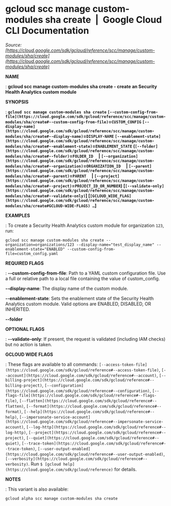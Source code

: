 # gcloud scc manage custom-modules sha create  |  Google Cloud CLI Documentation

*Source: [https://cloud.google.com/sdk/gcloud/reference/scc/manage/custom-modules/sha/create](https://cloud.google.com/sdk/gcloud/reference/scc/manage/custom-modules/sha/create)*

**NAME**

: **gcloud scc manage custom-modules sha create - create an Security Health Analytics custom module**

**SYNOPSIS**

: **`gcloud scc manage custom-modules sha create` `[--custom-config-from-file](https://cloud.google.com/sdk/gcloud/reference/scc/manage/custom-modules/sha/create#--custom-config-from-file)`=`CUSTOM_CONFIG` `[--display-name](https://cloud.google.com/sdk/gcloud/reference/scc/manage/custom-modules/sha/create#--display-name)`=`DISPLAY-NAME` `[--enablement-state](https://cloud.google.com/sdk/gcloud/reference/scc/manage/custom-modules/sha/create#--enablement-state)`=`ENABLEMENT_STATE` (`[--folder](https://cloud.google.com/sdk/gcloud/reference/scc/manage/custom-modules/sha/create#--folder)`=`FOLDER_ID`     | `[--organization](https://cloud.google.com/sdk/gcloud/reference/scc/manage/custom-modules/sha/create#--organization)`=`ORGANIZATION_ID`     | `[--parent](https://cloud.google.com/sdk/gcloud/reference/scc/manage/custom-modules/sha/create#--parent)`=`PARENT`     | `[--project](https://cloud.google.com/sdk/gcloud/reference/scc/manage/custom-modules/sha/create#--project)`=`PROJECT_ID_OR_NUMBER`) [`[--validate-only](https://cloud.google.com/sdk/gcloud/reference/scc/manage/custom-modules/sha/create#--validate-only)`] [`[GCLOUD_WIDE_FLAG](https://cloud.google.com/sdk/gcloud/reference/scc/manage/custom-modules/sha/create#GCLOUD-WIDE-FLAGS) …`]**

**EXAMPLES**

: To create a Security Health Analytics custom module for organization
`123`, run:

```
gcloud scc manage custom-modules sha create --organization=organizations/123 --display-name="test_display_name" --enablement-state="ENABLED" --custom-config-from-file=custom_config.yaml
```

**REQUIRED FLAGS**

: **--custom-config-from-file**:
Path to a YAML custom configuration file. Use a full or relative path to a local
file containing the value of custom_config.

**--display-name**:
The display name of the custom module.

**--enablement-state**:
Sets the enablement state of the Security Health Analytics custom module. Valid
options are ENABLED, DISABLED, OR INHERITED.

**--folder**

**OPTIONAL FLAGS**

: **--validate-only**:
If present, the request is validated (including IAM checks) but no action is
taken.

**GCLOUD WIDE FLAGS**

: These flags are available to all commands: `[--access-token-file](https://cloud.google.com/sdk/gcloud/reference#--access-token-file)`,
`[--account](https://cloud.google.com/sdk/gcloud/reference#--account)`, `[--billing-project](https://cloud.google.com/sdk/gcloud/reference#--billing-project)`,
`[--configuration](https://cloud.google.com/sdk/gcloud/reference#--configuration)`,
`[--flags-file](https://cloud.google.com/sdk/gcloud/reference#--flags-file)`,
`[--flatten](https://cloud.google.com/sdk/gcloud/reference#--flatten)`, `[--format](https://cloud.google.com/sdk/gcloud/reference#--format)`, `[--help](https://cloud.google.com/sdk/gcloud/reference#--help)`, `[--impersonate-service-account](https://cloud.google.com/sdk/gcloud/reference#--impersonate-service-account)`,
`[--log-http](https://cloud.google.com/sdk/gcloud/reference#--log-http)`,
`[--project](https://cloud.google.com/sdk/gcloud/reference#--project)`, `[--quiet](https://cloud.google.com/sdk/gcloud/reference#--quiet)`, `[--trace-token](https://cloud.google.com/sdk/gcloud/reference#--trace-token)`, `[--user-output-enabled](https://cloud.google.com/sdk/gcloud/reference#--user-output-enabled)`,
`[--verbosity](https://cloud.google.com/sdk/gcloud/reference#--verbosity)`.
Run `$ [gcloud help](https://cloud.google.com/sdk/gcloud/reference)` for details.

**NOTES**

: This variant is also available:

```
gcloud alpha scc manage custom-modules sha create
```
